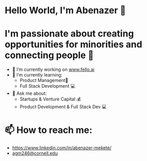 # Hello World, I'm Abenazer 👋

# I'm passionate about creating opportunities for minorities and connecting people 🔗

- 🔭 I’m currently working on www.fello.ai
- 🌱 I’m currently learning:
  - Product Management📱
  - Full Stack Development 💻
- 💬 Ask me about:
  - Startups & Venture Capital 💰
  - Product Development & Full Stack Dev 💻
# 📫 How to reach me:
- https://www.linkedin.com/in/abenazer-mekete/
- agm246@cornell.edu 

